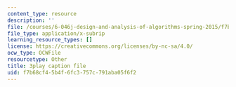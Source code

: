 ```yaml
---
content_type: resource
description: ''
file: /courses/6-046j-design-and-analysis-of-algorithms-spring-2015/f7b68cf45b4f6fc3757c791aba05f6f2_zM5MW5NKZJg.srt
file_type: application/x-subrip
learning_resource_types: []
license: https://creativecommons.org/licenses/by-nc-sa/4.0/
ocw_type: OCWFile
resourcetype: Other
title: 3play caption file
uid: f7b68cf4-5b4f-6fc3-757c-791aba05f6f2
---
```

